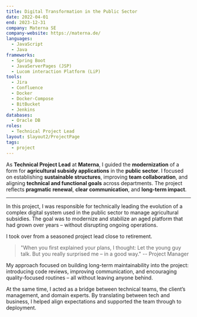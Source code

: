 ```yaml
---
title: Digital Transformation in the Public Sector
date: 2022-04-01
end: 2023-12-31
company: Materna SE
company-website: https://materna.de/
languages:
  - JavaScript
  - Java
frameworks:
  - Spring Boot
  - JavaServerPages (JSP)
  - Lucom interaction Platform (LiP)
tools:
  - Jira
  - Confluence
  - Docker
  - Docker-Compose
  - BitBucket
  - Jenkins
databases:
  - Oracle DB
roles:
  - Technical Project Lead
layout: $layout2/ProjectPage
tags:
  - project
---
```


As **Technical Project Lead** at **Materna**, I guided the **modernization** of a form for **agricultural subsidy applications** in the **public sector**. I focused on establishing **sustainable structures**, improving **team collaboration**, and aligning **technical and functional goals** across departments. The project reflects **pragmatic renewal**, **clear communication**, and **long-term impact**.

---

In this project, I was responsible for technically leading the evolution of a complex digital system used in the public sector to manage agricultural subsidies. The goal was to modernize and stabilize an aged platform that had grown over years – without disrupting ongoing operations.

I took over from a seasoned project lead close to retirement.

> "When you first explained your plans, I thought: Let the young guy talk. But you really surprised me – in a good way."
> -- Project Manager

My approach focused on building long-term maintainability into the project: introducing code reviews, improving communication, and encouraging quality-focused routines – all without leaving anyone behind.

At the same time, I acted as a bridge between technical teams, the client’s management, and domain experts. By translating between tech and business, I helped align expectations and supported the team through to deployment.
